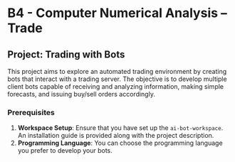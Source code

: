# B4 - Computer Numerical Analysis – Trade

## Project: Trading with Bots

This project aims to explore an automated trading environment by creating bots that interact with a trading server. The objective is to develop multiple client bots capable of receiving and analyzing information, making simple forecasts, and issuing buy/sell orders accordingly.

### Prerequisites

1. **Workspace Setup**: Ensure that you have set up the `ai-bot-workspace`. An installation guide is provided along with the project description.
2. **Programming Language**: You can choose the programming language you prefer to develop your bots.
